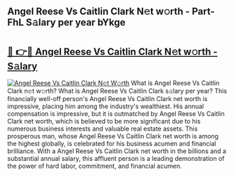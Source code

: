 ## Angel Reese Vs Caitlin Clark N𝚎t w𝚘rth - Part-FhL S𝚊lary per year bYkge

# <h2><a href="http://gc25si.nevu.top/?p=Angel+Reese+Vs+Caitlin+Clark">🔗 👉🔴 Angel Reese Vs Caitlin Clark N𝚎t w𝚘rth - S𝚊lary</a></h2>

[![Angel Reese Vs Caitlin Clark N𝚎t W𝚘rth](https://i.imgur.com/Oavwk0R.jpeg)](http://gc25si.nevu.top/?p=Angel+Reese+Vs+Caitlin+Clark)
What is Angel Reese Vs Caitlin Clark n𝚎t w𝚘rth? What is Angel Reese Vs Caitlin Clark s𝚊lary per year?
This financially well-off person's Angel Reese Vs Caitlin Clark net worth is impressive, placing him among the industry's wealthiest. His annual compensation is impressive, but it is outmatched by Angel Reese Vs Caitlin Clark net worth, which is believed to be more significant due to his numerous business interests and valuable real estate assets. This prosperous man, whose Angel Reese Vs Caitlin Clark net worth is among the highest globally, is celebrated for his business acumen and financial brilliance. With a Angel Reese Vs Caitlin Clark net worth in the billions and a substantial annual salary, this affluent person is a leading demonstration of the power of hard labor, commitment, and financial acumen.
